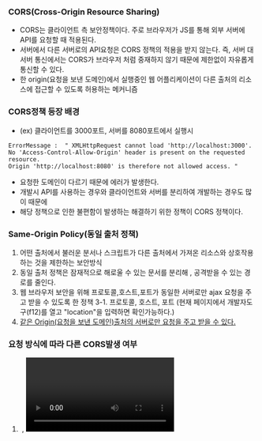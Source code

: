 ### CORS(Cross-Origin Resource Sharing)
- CORS는 클라이언트 측 보안정책이다. 주로 브라우저가 JS를 통해 외부 서버에 API를 요청할 때 적용된다.
- 서버에서 다른 서버로의 API요청은 CORS 정책의 적용을 받지 않는다.
  즉, 서버 대 서버 통신에서는 CORS가 브라우저 처럼 중재하지 않기 때문에 제한없이 자유롭게 통신할 수 있다.
- 한 origin(요청을 보낸 도메인)에서 실행중인 웹 어플리케이션이 다른 출처의 리소스에 접근할 수 있도록 허용하는 메커니즘

### CORS정책 등장 배경 
- (ex) 클라이언트를 3000포트, 서버를 8080포트에서 실행시
```
ErrorMessage :  " XMLHttpRequest cannot load 'http://localhost:3000'. No 'Access-Control-Allow-Origin' header is present on the requested resource. 
Origin 'http://localhost:8080' is therefore not allowed access. "
```
- 요청한 도메인이 다르기 때문에 에러가 발생한다.
- 개발시 API를 사용하는 경우와 클라이언트와 서버를 분리하여 개발하는 경우도 많이 때문에   
- 해당 정책으로 인한 불편함이 발생하는 해결하기 위한 정책이 CORS 정책이다.  

### Same-Origin Policy(동일 출처 정책)
1. 어떤 출처에서 불러운 분서나 스크립트가 다른 출처에서 가져온 리소스와 상호작용 하는 것을 제한하는 보안방식
2. 동일 출처 정책은 잠재적으로 해로울 수 있는 문서를 분리해 , 공격받을 수 있는 경로를 줄인다.
3. 웹 브라우저 보안을 위해 프로토콜,호스트,포트가 동일한 서버로만 ajax 요청을 주고 받을 수 있도록 한 정책
3-1. 프로토콜, 호스트, 포트 (현재 페이지에서 개발자도구(f12)를 열고 "location"을 입력하면 확인가능하다.)
4. <u>같은 Origin(요청을 보낸 도메인)출처의 서버로만 요청을 주고 받을 수 있다.</u>


### 요청 방식에 따라 다른 CORS발생 여부  
1. <img> , <video> , <script> , <link> 태그 등 (기본적으로 Cross-Origin 정책을 지원한다.)
- <link> 태그의 href 에서 다른 사이트의 .css 리소스에 접근하는 것이 가능하다.
- <img> 태그의 scr 에서 다른 사이트의 .png , .jpg 등의 리소스에 접근하는 것이 가능하다.
- <script> 태그의 src 에서 다른 사이트의 .js 리소스에 접근하는 것이 가능
 ( type = "module" 속성은 제외)
```html
<link rel = "stylesheet" href = "..." />
<script src = "..."></script>
<img src = "..." />
```

2. XMLHttpRequest , Fetch API 스크립트 (기본적으로 Same-Origin 정책을 따른다.)
- 다른 도메인의 소스에 대해 자바스크립트 ajax 요청 API호출시
- 웹 폰트 CSS파일 내 @front-face 에서 다른 도메인의 폰트 사용시
- 자바스크립트에서의 요청은 <u>서로 다른 도메인에 대한 요청을 보안상 제한한다.</u>  
  브라우저는 기본적으로 하나의 서버 연결만 허용되도록 설정되어 있기 때문이다.


### CORS 에러 대응하기
1. 서버에서 "Access-Control-Allow-Origin" 응답 헤더 세팅하기
- 서버에서 "Access-Control-Allow-Origin" 헤더를 설정해서 요청을 수락할 출처를 명시적으로 지정 가능  
  이 헤더를 세팅하면 출처가 달라도 "https://example.com"의 리소스 요청을 허용한다.
```
'Access-Control-Allow-Origin': <origin> | *
```
- " * " 와일드카드 문자를 설정하면 출처에 상관없이 리소스에 접근 할 수 있지만 보안에 취약하다.

```
'Access-Control-Allow-Origin': https://example.com
```
- 위 와 같이 허용할 출처를 직접 세팅하는 것이 더 좋은 방법이다.

2. 프록시 서버 사용하기
- 프록시 서버를 사용하여 웹 애플리케이션에서 리소스로의 요청을 전달하면  
  웹 애플리케이션이 리소스와 동일한 출처에서 요청을 보내는 것 처럼 보이므로 CORS에러를 방지 할 수 있다.
(ex) 
- http://example.com 주소의 웹 애플리케이션이 http://api.example.com 리소스에서 데이터를 요청한다면  
  웹 애플리케이션은 직접적으로 리소르에 요청하는 대신 http://example-proxy.com 프록시 서버에 요청을 보낼 수 있다.  
  그러면 프록시 서버가 http://api.example.com 으로 요청을 전달하고, 응답을 다시 웹 애플리케이션에 반환한다.  
  이런 방식을 사용하면 http://example-proxy.com 가 요청한 것 처럼 보여 CORS에러를 방지 할 수 있다.  

  
